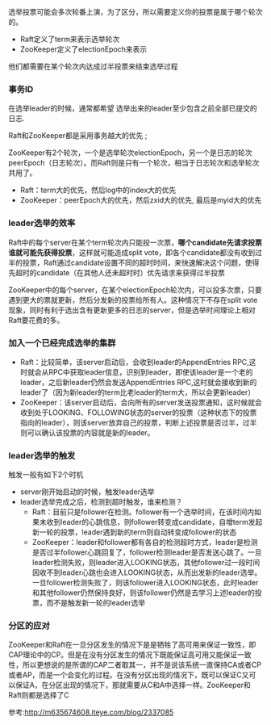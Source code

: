   选举投票可能会多次轮番上演，为了区分，所以需要定义你的投票是属于哪个轮次的。

- Raft定义了term来表示选举轮次
- ZooKeeper定义了electionEpoch来表示

他们都需要在某个轮次内达成过半投票来结束选举过程



### 事务ID

在选举leader的时候，通常都希望 选举出来的leader至少包含之前全部已提交的日志.

Raft和ZooKeeper都是采用事务越大的优先 ;

ZooKeeper有2个轮次，一个是选举轮次electionEpoch，另一个是日志的轮次peerEpoch（日志轮次）。而Raft则是只有一个轮次，相当于日志轮次和选举轮次共用了。

- Raft：term大的优先，然后log中的index大的优先
- ZooKeeper：peerEpoch大的优先，然后zxid大的优先, 最后是myid大的优先



### leader选举的效率

Raft中的每个server在某个term轮次内只能投一次票，**哪个candidate先请求投票谁就可能先获得投票**，这样就可能造成split vote，即各个candidate都没有收到过半的投票，Raft通过candidate设置不同的超时时间，来快速解决这个问题，使得先超时的candidate（在其他人还未超时时）优先请求来获得过半投票

 

ZooKeeper中的每个server，在某个electionEpoch轮次内，可以投多次票，只要遇到更大的票就更新，然后分发新的投票给所有人。这种情况下不存在split vote现象，同时有利于选出含有更新更多的日志的server，但是选举时间理论上相对Raft要花费的多。



### 加入一个已经完成选举的集群

- Raft：比较简单，该server启动后，会收到leader的AppendEntries RPC,这时就会从RPC中获取leader信息，识别到leader，即使该leader是一个老的leader，之后新leader仍然会发送AppendEntries RPC,这时就会接收到新的leader了（因为新leader的term比老leader的term大，所以会更新leader）
- ZooKeeper：该server启动后，会向所有的server发送投票通知，这时候就会收到处于LOOKING、FOLLOWING状态的server的投票（这种状态下的投票指向的leader），则该server放弃自己的投票，判断上述投票是否过半，过半则可以确认该投票的内容就是新的leader。



### leader选举的触发

触发一般有如下2个时机

 

- server刚开始启动的时候，触发leader选举
- leader选举完成之后，检测到超时触发，谁来检测？
  - Raft：目前只是follower在检测。follower有一个选举时间，在该时间内如果未收到leader的心跳信息，则follower转变成candidate，自增term发起新一轮的投票，leader遇到新的term则自动转变成follower的状态
  - ZooKeeper：leader和follower都有各自的检测超时方式，leader是检测是否过半follower心跳回复了，follower检测leader是否发送心跳了。一旦leader检测失败，则leader进入LOOKING状态，其他follower过一段时间因收不到leader心跳也会进入LOOKING状态，从而出发新的leader选举。一旦follower检测失败了，则该follower进入LOOKING状态，此时leader和其他follower仍然保持良好，则该follower仍然是去学习上述leader的投票，而不是触发新一轮的leader选举



### 分区的应对

ZooKeeper和Raft在一旦分区发生的情况下是是牺牲了高可用来保证一致性，即CAP理论中的CP。但是在没有分区发生的情况下既能保证高可用又能保证一致性，所以更想说的是所谓的CAP二者取其一，并不是说该系统一直保持CA或者CP或者AP，而是一个会变化的过程。在没有分区出现的情况下，既可以保证C又可以保证A，在分区出现的情况下，那就需要从C和A中选择一样。ZooKeeper和Raft则都是选择了C

 

参考:http://m635674608.iteye.com/blog/2337085
